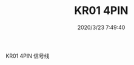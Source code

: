 ﻿---
layout: post 
title: KR01 4PIN
tags: 
categories: wire-harness
overview: 
series: 
part_number: KR01
thumb_img: static/202003/266-thumb-20200323155132.jpg
small_img: static/202003/266-20200323155132.jpg
date: 2020/3/23 7:49:40
---


KR01 4PIN 信号线
